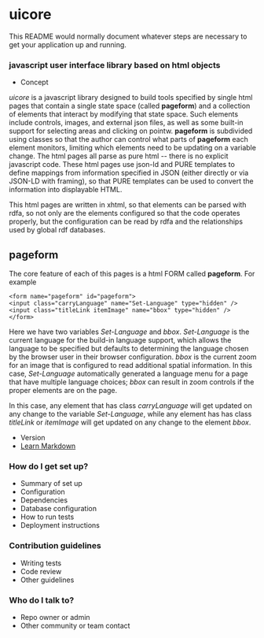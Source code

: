 # uicore #

This README would normally document whatever steps are necessary to get your application up and running.

### javascript user interface library based on html objects ###

* Concept

*uicore* is a javascript library designed to build tools specified by single html pages that contain a single state space (called **pageform**) and a collection of elements that interact by modifying that state space.  Such elements include controls, images, and external json files, as well as some built-in support for selecting areas and clicking on pointw. **pageform** is subdivided using classes so that the author can control what parts of **pageform** each element monitors, limiting which elements need to be updating on a variable change.  The html pages all parse as pure html -- there is no explicit javascript code.  These html pages use json-ld and PURE templates to define mappings from information specified in JSON (either directly or via JSON-LD with framing), so that PURE templates can be used to convert the information into displayable HTML.

This html pages are written in xhtml, so that elements can be parsed with rdfa, so not only are the elements configured so that the code operates properly, but the configuration can be read by rdfa and the relationships used by global rdf databases.

## pageform ##
The core feature of each of this pages is a html FORM called **pageform**.  For example


    <form name="pageform" id="pageform">
    <input class="carryLanguage" name="Set-Language" type="hidden" />
    <input class="titleLink itemImage" name="bbox" type="hidden" />
    </form>

Here we have two variables *Set-Language* and *bbox*.   *Set-Language* is the current language for the build-in language support, which allows the language to be specified but defaults to determining the language chosen by the browser user in their browser configuration.  *bbox* is the current zoom for an image that is configured to read additional spatial information.  In this case, *Set-Language* automatically generated a language menu for a page that have multiple language choices; *bbox* can result in zoom controls if the proper elements are on the page.  

In this case, any element that has class *carryLanguage* will get updated on any change to the variable *Set-Language*, while any element has has class *titleLink* or *itemImage* will get updated on any change to the element *bbox*.

* Version
* [Learn Markdown](https://bitbucket.org/tutorials/markdowndemo)

### How do I get set up? ###

* Summary of set up
* Configuration
* Dependencies
* Database configuration
* How to run tests
* Deployment instructions

### Contribution guidelines ###

* Writing tests
* Code review
* Other guidelines

### Who do I talk to? ###

* Repo owner or admin
* Other community or team contact